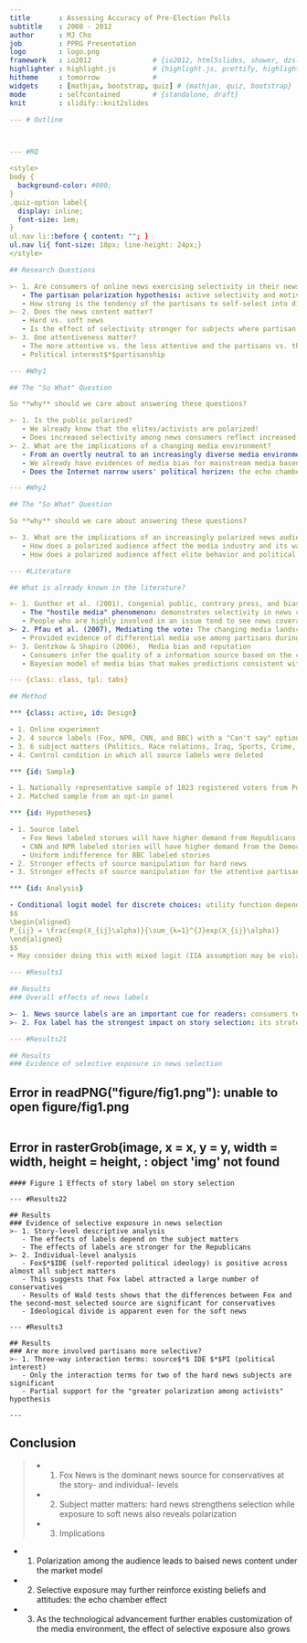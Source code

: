 ```yaml
---
title       : Assessing Accuracy of Pre-Election Polls
subtitle    : 2008 - 2012
author      : MJ Cho
job         : PPRG Presentation
logo        : logo.png
framework   : io2012               # {io2012, html5slides, shower, dzslides, ...}
highlighter : highlight.js         # {highlight.js, prettify, highlight}
hitheme     : tomorrow             # 
widgets     : [mathjax, bootstrap, quiz] # {mathjax, quiz, bootstrap}
mode        : selfcontained        # {standalone, draft}
knit        : slidify::knit2slides

--- # Outline



--- #RQ

<style>
body {
  background-color: #000;
}
.quiz-option label{
  display: inline;
  font-size: 1em;
}
ul.nav li::before { content: ""; }  
ul.nav li{ font-size: 18px; line-height: 24px;}
</style>

## Research Questions

>- 1. Are consumers of online news exercising selectivity in their news choices?
   - The partisan polarization hypothesis: active selectivity and motivated exposure
   - How strong is the tendency of the partisans to self-select into distinct audiences?
>- 2. Does the news content matter?
   - Hard vs. soft news
   - Is the effect of selectivity stronger for subjects where partisan divisions are intense?
>- 3. Doe attentiveness matter?
   - The more attentive vs. the less attentive and the partisans vs. the nonpartisans
   - Political interest$*$partisanship

--- #Why1

## The "So What" Question

So **why** should we care about answering these questions?

>- 1. Is the public polarized?
   - We already know that the elites/activists are polarized!
   - Does increased selectivity among news consumers reflect increased level of interparty animus?
>- 2. What are the implications of a changing media environment?
   - From an overtly neutral to an increasingly diverse media environment: cable news and the Internet
   - We already have evidences of media bias for mainstream media based on surveys, how about online news then?
   - Does the Internet narrow users' political horizen: the echo chamber and the Daily Me?

--- #Why2

## The "So What" Question

So **why** should we care about answering these questions?

>- 3. What are the implications of an increasingly polarized news audience?
   - How does a polarized audience affect the media industry and its way of exercising journalism?
   - How does a polarized audience affect elite behavior and political campaigns?

--- #Literature

## What is already known in the literature?

>- 1. Gunther et al. (2001), Congenial public, contrary press, and biased estimates of the climate of opinion
   - The "hostile media" phenomenon: demonstrates selectivity in news choices
   - People who are highly involved in an issue tend to see news coverage of that issue as biased
>- 2. Pfau et al. (2007), Mediating the vote: The changing media landscape in US presidential campaigns
   - Provided evidence of differential media use among partisans during the 2000 and 2004 campaigns
>- 3. Gentzkow & Shapiro (2006),  Media bias and reputation
   - Consumers infer the quality of a information source based on the conformity between what the source reports and their expectations.
   - Bayesian model of media bias that makes predictions consistent with empirical evidence

--- {class: class, tpl: tabs}

## Method

*** {class: active, id: Design}

- 1. Online experiment
- 2. 4 source labels (Fox, NPR, CNN, and BBC) with a "Can't say" option
- 3. 6 subject matters (Politics, Race relations, Iraq, Sports, Crime, and Travel) across two dimensions (hard and soft)
- 4. Control condition in which all source labels were deleted

*** {id: Sample}

- 1. Nationally representative sample of 1023 registered voters from Polimetrix
- 2. Matched sample from an opt-in panel

*** {id: Hypotheses}

- 1. Source label
   - Fox News labeled storues will have higher demand from Republicans and the conservatives
   - CNN and NPR labeled stories will have higher demand from the Democrats
   - Uniform indifference for BBC labeled stories
- 2. Stronger effects of source manipulation for hard news
- 3. Stronger effects of source manipulation for the attentive partisans as opposed to less attentive partisans and nonpartisans

*** {id: Analysis}

- Conditional logit model for discrete choices: utility function depends on attributes of the choices
$$
\begin{aligned}
P_{ij} = \frac{exp(X_{ij}\alpha)}{\sum_{k=1}^{J}exp(X_{ij}\alpha)}
\end{aligned}
$$
- May consider doing this with mixed logit (IIA assumption may be violated)

--- #Results1

## Results
### Overall effects of news labels

>- 1. News source labels are an important cue for readers: consumers tend to ignore stories without labels
>- 2. Fox label has the strongest impact on story selection: its strategy works

--- #Results21

## Results
### Evidence of selective exposure in news selection

```
## Error in readPNG("figure/fig1.png"): unable to open figure/fig1.png
```

```
## Error in rasterGrob(image, x = x, y = y, width = width, height = height, : object 'img' not found
```
#### Figure 1 Effects of story label on story selection

--- #Results22

## Results
### Evidence of selective exposure in news selection
>- 1. Story-level descriptive analysis
   - The effects of labels depend on the subject matters
   - The effects of labels are stronger for the Republicans
>- 2. Individual-level analysis
   - Fox$*$IDE (self-reported political ideology) is positive across almost all subject matters
   - This suggests that Fox label attracted a large number of conservatives
   - Results of Wald tests shows that the differences between Fox and the second-most selected source are significant for conservatives
   - Ideological divide is apparent even for the soft news

--- #Results3

## Results
### Are more involved partisans more selective?
>- 1. Three-way interaction terms: source$*$ IDE $*$PI (political interest)
   - Only the interaction terms for two of the hard news subjects are significant
   - Partial support for the "greater polarization among activists" hypothesis

---
```


## Conclusion

>- 1. Fox News is the dominant news source for conservatives at the story- and individual- levels
>- 2. Subject matter matters: hard news strengthens selection while exposure to soft news also reveals polarization
>- 3. Implications
   - 1. Polarization among the audience leads to baised news content under the market model
   - 2. Selective exposure may further reinforce existing beliefs and attitudes: the echo chamber effect
   - 3. As the technological advancement further enables customization of the media environment, the effect of selective exposure also grows
   

